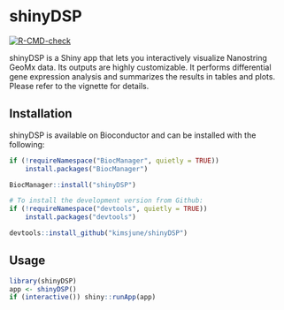 # shinyDSP

<!-- badges: start -->
[![R-CMD-check](https://github.com/kimsjune/shinyDSP/actions/workflows/check-bioc.yaml/badge.svg)](https://github.com/kimsjune/shinyDSP/actions/workflows/check-bioc.yaml)
<!-- badges: end --> 

  
shinyDSP is a Shiny app that lets you interactively visualize Nanostring GeoMx
data. Its outputs are highly customizable. It performs differential gene
expression analysis and summarizes the results in tables and plots. 
Please refer to the vignette for details. 

## Installation

shinyDSP is available on Bioconductor and can be installed with the following:

```r
if (!requireNamespace("BiocManager", quietly = TRUE))
    install.packages("BiocManager")

BiocManager::install("shinyDSP")

# To install the development version from Github:
if (!requireNamespace("devtools", quietly = TRUE))
    install.packages("devtools")

devtools::install_github("kimsjune/shinyDSP")
```

## Usage

```r
library(shinyDSP)
app <- shinyDSP()
if (interactive()) shiny::runApp(app)
```

